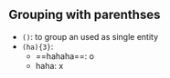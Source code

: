 ## Grouping with parenthses
- `()`: to group an used as single entity
- `(ha){3}`:
	- ==hahaha==: o
	- haha: x